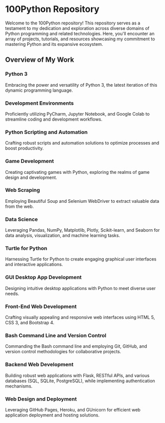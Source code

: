 # 100Python Repository

Welcome to the 100Python repository! This repository serves as a testament to my dedication and exploration across diverse domains of Python programming and related technologies. Here, you'll encounter an array of projects, tutorials, and resources showcasing my commitment to mastering Python and its expansive ecosystem.

## Overview of My Work

### Python 3
Embracing the power and versatility of Python 3, the latest iteration of this dynamic programming language.

### Development Environments
Proficiently utilizing PyCharm, Jupyter Notebook, and Google Colab to streamline coding and development workflows.

### Python Scripting and Automation
Crafting robust scripts and automation solutions to optimize processes and boost productivity.

### Game Development
Creating captivating games with Python, exploring the realms of game design and development.

### Web Scraping
Employing Beautiful Soup and Selenium WebDriver to extract valuable data from the web.

### Data Science
Leveraging Pandas, NumPy, Matplotlib, Plotly, Scikit-learn, and Seaborn for data analysis, visualization, and machine learning tasks.

### Turtle for Python
Harnessing Turtle for Python to create engaging graphical user interfaces and interactive applications.

### GUI Desktop App Development
Designing intuitive desktop applications with Python to meet diverse user needs.

### Front-End Web Development
Crafting visually appealing and responsive web interfaces using HTML 5, CSS 3, and Bootstrap 4.

### Bash Command Line and Version Control
Commanding the Bash command line and employing Git, GitHub, and version control methodologies for collaborative projects.

### Backend Web Development
Building robust web applications with Flask, RESTful APIs, and various databases (SQL, SQLite, PostgreSQL), while implementing authentication mechanisms.

### Web Design and Deployment
Leveraging GitHub Pages, Heroku, and GUnicorn for efficient web application deployment and hosting solutions.

